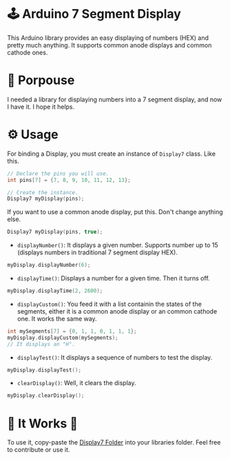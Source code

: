 # 🕹 Arduino 7 Segment Display
 This Arduino library provides an easy displaying of numbers (HEX) and pretty much anything. It supports common anode displays and common cathode ones.

# 🎈 Porpouse
I needed a library for displaying numbers into a 7 segment display, and now I have it. I hope it helps.

# ⚙ Usage
For binding a Display, you must create an instance of `Display7` class. Like this.
```c++
// Declare the pins you will use.
int pins[7] = {7, 8, 9, 10, 11, 12, 13};

// Create the instance.
Display7 myDisplay(pins);
```
If you want to use a common anode display, put this. Don't change anything else.
```c++
Display7 myDisplay(pins, true);
```

* `displayNumber()`: 
It displays a given number. Supports number up to 15 (displays numbers in traditional 7 segment display HEX).
```c++
myDisplay.displayNumber(6);
```

* `displayTime()`:
Displays a number for a given time. Then it turns off. 
```c++
myDisplay.displayTime(2, 2600);
```

* `displayCustom()`:
You feed it with a list containin the states of the segments, either it is a common anode display or an common cathode one. It works the same way.
```c++
int mySegments[7] = {0, 1, 1, 0, 1, 1, 1};
myDisplay.displayCustom(mySegments);
// It displays an "H".
```

* `displayTest()`:
It displays a sequence of numbers to test the display.
```c++
myDisplay.displayTest();
```

* `clearDisplay()`:
Well, it clears the display.
```c++
myDisplay.clearDisplay();
```

# 🎉 It Works 🎉
To use it, copy-paste the [Display7 Folder](https://github.com/beto-bit/Arduino-7-Segment-Display/tree/main/Display7) into your libraries folder. 
Feel free to contribute or use it.
